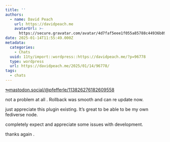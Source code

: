 ```yaml
---
title: ''
authors:
  - name: David Peach
    url: https://davidpeach.me
    avatarUrl: >-
      https://secure.gravatar.com/avatar/4d7faf5eee1f055a85788c44936b8995eaab6dfb004e7854ec747ccb272e91ee?s=96&d=mm&r=g
date: 2025-01-14T11:55:49.000Z
metadata:
  categories:
    - Chats
  uuid: 11ty/import::wordpress::https://davidpeach.me/?p=96778
  type: wordpress
  url: https://davidpeach.me/2025/01/14/96778/
tags:
  - chats
---
```

[↬mastodon.social/@pfefferle/113826276182609558](https://mastodon.social/@pfefferle/113826276182609558 "This post is a response to the referenced content.")

not a problem at all . Rollback was smooth and can re update now.

just appreciate this plugin existing. It’s great to be able to be my own fediverse node.

completely expect and appreciate some issues with development.

thanks again .